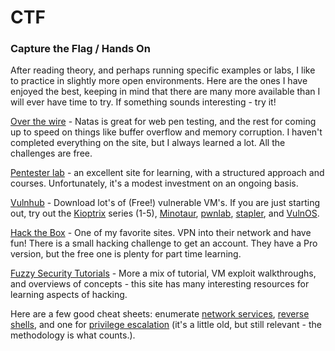 # CTF

### Capture the Flag / Hands On <a id="capture-the-flag-hands-on"></a>

After reading theory, and perhaps running specific examples or labs, I like to practice in slightly more open environments. Here are the ones I have enjoyed the best, keeping in mind that there are many more available than I will ever have time to try. If something sounds interesting - try it!

[Over the wire](https://overthewire.org/wargames/) - Natas is great for web pen testing, and the rest for coming up to speed on things like buffer overflow and memory corruption. I haven't completed everything on the site, but I always learned a lot. All the challenges are free.

[Pentester lab](ttps://www.pentesterlab.com/) - an excellent site for learning, with a structured approach and courses. Unfortunately, it's a modest investment on an ongoing basis.

[Vulnhub](https://www.vulnhub.com/) - Download lot's of \(Free!\) vulnerable VM's. If you are just starting out, try out the [Kioptrix](https://www.vulnhub.com/?q=kioptrix&sort=date-des) series \(1-5\), [Minotaur](https://www.vulnhub.com/entry/sectalks-bne0x00-minotaur,139/), [pwnlab](https://www.vulnhub.com/entry/pwnlab-init,158/), [stapler](https://www.vulnhub.com/entry/stapler-1,150/), and [VulnOS](https://www.vulnhub.com/entry/vulnos-2,147/).

[Hack the Box](https://www.hackthebox.eu/) - One of my favorite sites. VPN into their network and have fun! There is a small hacking challenge to get an account. They have a Pro version, but the free one is plenty for part time learning.

[Fuzzy Security Tutorials](http://www.fuzzysecurity.com/tutorials.html) - More a mix of tutorial, VM exploit walkthroughs, and overviews of concepts - this site has many interesting resources for learning aspects of hacking.

Here are a few good cheat sheets: enumerate [network services](http://www.0daysecurity.com/penetration-testing/enumeration.html), [reverse shells](http://pentestmonkey.net/cheat-sheet/shells/reverse-shell-cheat-sheet), and one for [privilege escalation](https://blog.g0tmi1k.com/2011/08/basic-linux-privilege-escalation/) \(it's a little old, but still relevant - the methodology is what counts.\).

